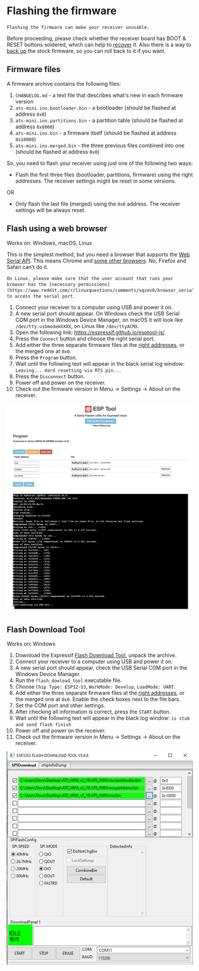 # Flashing the firmware

```{warning}
Flashing the firmware can make your receiver unusable.
```

Before proceeding, please check whether the receiver board has BOOT & RESET buttons soldered, which can help to [recover](recovery.md#recovery) it. Also there is a way to [back up](recovery.md#backup) the stock firmware, so you can roll back to it if you want.

## Firmware files

A firmware archive contains the following files:

1. `CHANGELOG.md` - a text file that describes what's new in each firmware version
2. `ats-mini.ino.bootloader.bin` - a bootloader (should be flashed at address `0x0`)
3. `ats-mini.ino.partitions.bin` - a partition table (should be flashed at address `0x8000`)
4. `ats-mini.ino.bin` - a firmware itself (should be flashed at address `0x10000`)
5. `ats-mini.ino.merged.bin` - the three previous files combined into one (should be flashed at address `0x0`)

So, you need to flash your receiver using just one of the following two ways:

- Flash the first three files (bootloader, partitions, firmware) using the right addresses. The receiver settings might be reset in some versions.

OR

- Only flash the last file (merged) using the `0x0` address. The receiver settings will be always reset.

## Flash using a web browser

Works on: Windows, macOS, Linux

This is the simplest method, but you need a browser that supports the [Web Serial API](https://developer.mozilla.org/en-US/docs/Web/API/Web_Serial_API). This means Chrome and [some other browsers](https://developer.mozilla.org/en-US/docs/Web/API/Web_Serial_API#browser_compatibility). No, Firefox and Safari can't do it.

```{tip}
On Linux, please make sure that the user account that runs your browser has the [necessary permissions](https://www.reddit.com/r/linuxquestions/comments/vqzev0/browser_serial_port_fails_to_open/) to access the serial port.
```

1. Connect your receiver to a computer using USB and power it on.
2. A new serial port should appear. On Windows check the USB Serial COM port in the Windows Device Manager, on macOS it will look like `/dev/tty.usbmodemXXXX`, on Linux like `/dev/ttyACMX`.
3. Open the following link: <https://espressif.github.io/esptool-js/>
4. Press the `Connect` button and choose the right serial port.
5. Add either the three separate firmware files at the [right addresses](#firmware-files), or the merged one at `0x0`.
6. Press the `Program` button.
7. Wait until the following text will appear in the black serial log window: `Leaving... Hard resetting via RTS pin...`
8. Press the `Disconnect` button.
9. Power off and power on the receiver.
10. Check out the firmware version in Menu -> Settings -> About on the receiver.

![](_static/esp-web-flasher.png)

## Flash Download Tool

Works on: Windows

1. Download the Expressif [Flash Download Tool](https://docs.espressif.com/projects/esp-test-tools/en/latest/esp32/production_stage/tools/flash_download_tool.html), unpack the archive.
2. Connect your receiver to a computer using USB and power it on.
3. A new serial port should appear, check the USB Serial COM port in the Windows Device Manager.
4. Run the `flash_dowload_tool` executable file.
5. Choose `Chip Type: ESP32-S3`, `WorkMode: Develop`, `LoadMode: UART`.
6. Add either the three separate firmware files at the [right addresses](#firmware-files), or the merged one at `0x0`. Enable the check boxes next to the file bars.
7. Set the COM port and other settings.
8. After checking all information is correct, press the `START` button.
9. Wait until the following text will appear in the black log window: `is stub and send flash finish`
10. Power off and power on the receiver.
11. Check out the firmware version in Menu -> Settings -> About on the receiver.

![](_static/flash-download-tool.png)

